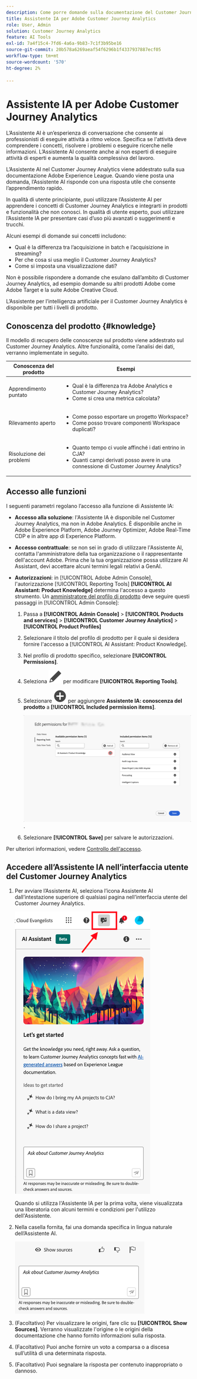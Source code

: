 ```yaml
---
description: Come porre domande sulla documentazione del Customer Journey Analytics
title: Assistente IA per Adobe Customer Journey Analytics
role: User, Admin
solution: Customer Journey Analytics
feature: AI Tools
exl-id: 7a4f15c4-7fd6-4a6a-9b83-7c1f3b95be16
source-git-commit: 20b578a6269aeaf54f6296b1f4337937887ecf05
workflow-type: tm+mt
source-wordcount: '570'
ht-degree: 2%

---
```



# Assistente IA per Adobe Customer Journey Analytics

L’Assistente AI è un’esperienza di conversazione che consente ai professionisti di eseguire attività a ritmo veloce. Specifica se l&#39;attività deve comprendere i concetti, risolvere i problemi o eseguire ricerche nelle informazioni. L’Assistente AI consente anche ai non esperti di eseguire attività di esperti e aumenta la qualità complessiva del lavoro.

L’Assistente AI nel Customer Journey Analytics viene addestrato sulla sua documentazione Adobe Experience League. Quando viene posta una domanda, l’Assistente AI risponde con una risposta utile che consente l’apprendimento rapido.

In qualità di utente principiante, puoi utilizzare l’Assistente AI per apprendere i concetti di Customer Journey Analytics e integrarti in prodotti e funzionalità che non conosci. In qualità di utente esperto, puoi utilizzare l’Assistente IA per presentare casi d’uso più avanzati o suggerimenti e trucchi.

Alcuni esempi di domande sui concetti includono:

* Qual è la differenza tra l’acquisizione in batch e l’acquisizione in streaming?
* Per che cosa si usa meglio il Customer Journey Analytics?
* Come si imposta una visualizzazione dati?

Non è possibile rispondere a domande che esulano dall’ambito di Customer Journey Analytics, ad esempio domande su altri prodotti Adobe come Adobe Target e la suite Adobe Creative Cloud.

L’Assistente per l’intelligenza artificiale per il Customer Journey Analytics è disponibile per tutti i livelli di prodotto.

## Conoscenza del prodotto {#knowledge}

Il modello di recupero delle conoscenze sul prodotto viene addestrato sul Customer Journey Analytics. Altre funzionalità, come l’analisi dei dati, verranno implementate in seguito.

| Conoscenza del prodotto | Esempi |
| --- | --- |
| Apprendimento puntato | <ul><li>Qual è la differenza tra Adobe Analytics e Customer Journey Analytics?</li><li>Come si crea una metrica calcolata?</li></ul> |
| Rilevamento aperto | <ul><li>Come posso esportare un progetto Workspace?</li><li>Come posso trovare componenti Workspace duplicati?</li></ul> |
| Risoluzione dei problemi | <ul><li>Quanto tempo ci vuole affinché i dati entrino in CJA?</li><li>Quanti campi derivati posso avere in una connessione di Customer Journey Analytics?</li></ul> |

## Accesso alle funzioni

I seguenti parametri regolano l’accesso alla funzione di Assistente IA:

* **Accesso alla soluzione**: l&#39;Assistente IA è disponibile nel Customer Journey Analytics, ma non in Adobe Analytics. È disponibile anche in Adobe Experience Platform, Adobe Journey Optimizer, Adobe Real-Time CDP e in altre app di Experience Platform.

* **Accesso contrattuale**: se non sei in grado di utilizzare l&#39;Assistente AI, contatta l&#39;amministratore della tua organizzazione o il rappresentante dell&#39;account Adobe. Prima che la tua organizzazione possa utilizzare AI Assistant, devi accettare alcuni termini legali relativi a GenAI.

* **Autorizzazioni**: in [!UICONTROL Adobe Admin Console], l&#39;autorizzazione [!UICONTROL Reporting Tools] **[!UICONTROL AI Assistant: Product Knowledge]** determina l&#39;accesso a questo strumento. Un [amministratore del profilo di prodotto](https://helpx.adobe.com/it/enterprise/using/manage-product-profiles.html) deve seguire questi passaggi in [!UICONTROL Admin Console]:
   1. Passa a **[!UICONTROL Admin Console]** > **[!UICONTROL Products and services]** > **[!UICONTROL Customer Journey Analytics]** > **[!UICONTROL Product Profiles]**
   1. Selezionare il titolo del profilo di prodotto per il quale si desidera fornire l&#39;accesso a [!UICONTROL AI Assistant: Product Knowledge].
   1. Nel profilo di prodotto specifico, selezionare **[!UICONTROL Permissions]**.
   1. Seleziona ![Modifica](/help/assets/icons/Edit.svg) per modificare **[!UICONTROL Reporting Tools]**.
   1. Selezionare ![AddCircle](/help/assets/icons/AddCircle.svg) per aggiungere **Assistente IA: conoscenza del prodotto** a **[!UICONTROL Included permission items]**.

      ![Aggiungi autorizzazione](assets/ai-assistant-permissions.png).

   1. Selezionare **[!UICONTROL Save]** per salvare le autorizzazioni.

Per ulteriori informazioni, vedere [Controllo dell&#39;accesso](/help/technotes/access-control.md#access-control).

## Accedere all’Assistente IA nell’interfaccia utente del Customer Journey Analytics

1. Per avviare l’Assistente AI, seleziona l’icona Assistente AI dall’intestazione superiore di qualsiasi pagina nell’interfaccia utente del Customer Journey Analytics.

   ![Icona Assistente IA](assets/ai-asst1.png)

   Quando si utilizza l&#39;Assistente IA per la prima volta, viene visualizzata una liberatoria con alcuni termini e condizioni per l&#39;utilizzo dell&#39;Assistente.

1. Nella casella fornita, fai una domanda specifica in lingua naturale dell’Assistente AI.

   ![Casella domande](assets/ai-asst2.png)

1. (Facoltativo) Per visualizzare le origini, fare clic su **[!UICONTROL Show Sources]**. Verranno visualizzate l&#39;origine o le origini della documentazione che hanno fornito informazioni sulla risposta.

1. (Facoltativo) Puoi anche fornire un voto a comparsa o a discesa sull’utilità di una determinata risposta.

1. (Facoltativo) Puoi segnalare la risposta per contenuto inappropriato o dannoso.
